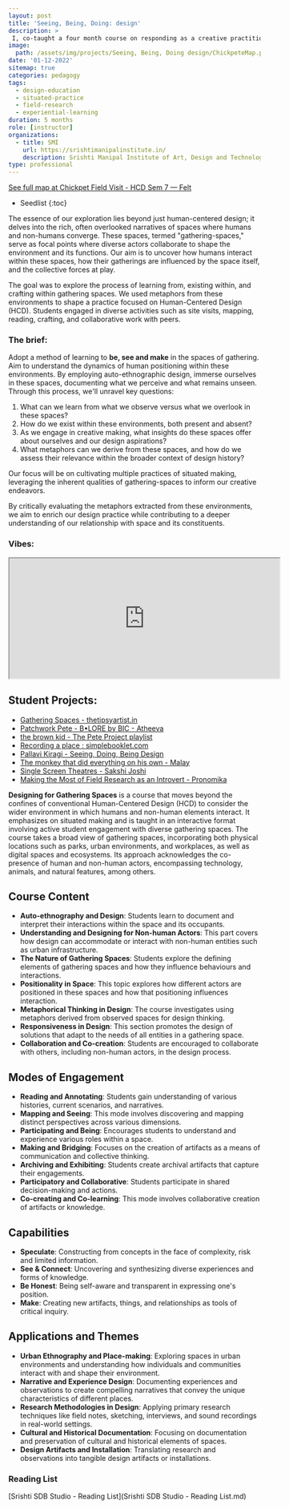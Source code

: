 ```yaml
---
layout: post
title: 'Seeing, Being, Doing: design'
description: >
 I, co-taught a four month course on responding as a creative practitioner to places where humans and non-humans gather through place-based design research methods.
image: 
  path: /assets/img/projects/Seeing, Being, Doing design/ChickpeteMap.png
date: '01-12-2022'
sitemap: true
categories: pedagogy
tags:
  - design-education	
  - situated-practice	
  - field-research
  - experiential-learning
duration: 5 months
role: [instructor]  
organizations: 
  - title: SMI
    url: https://srishtimanipalinstitute.in/
    description: Srishti Manipal Institute of Art, Design and Technology (SMI)pioneered transdisciplinary art and design pedagogy for over two decades
type: professional
---
```


[See full map at Chickpet Field Visit - HCD Sem 7 — Felt](https://felt.com/map/Chickpet-Field-Visit-HCD-Sem-7-ekx6paEpSTmd1UZNCTj13B?lat=12.968386&lon=77.577884&zoom=16.41)
* Seedlist
{:toc}

The essence of our exploration lies beyond just human-centered design; it delves into the rich, often overlooked narratives of spaces where humans and non-humans converge. These spaces, termed "gathering-spaces," serve as focal points where diverse actors collaborate to shape the environment and its functions. Our aim is to uncover how humans interact within these spaces, how their gatherings are influenced by the space itself, and the collective forces at play.

The goal was to explore the process of learning from, existing within, and crafting within gathering spaces. We used metaphors from these environments to shape a practice focused on Human-Centered Design (HCD). Students engaged in diverse activities such as site visits, mapping, reading, crafting, and collaborative work with peers.


### The brief: 

Adopt a method of learning to **be, see and make** in the spaces of gathering. Aim to understand the dynamics of human positioning within these environments. By employing auto-ethnographic design, immerse ourselves in these spaces, documenting what we perceive and what remains unseen. Through this process, we'll unravel key questions:

1. What can we learn from what we observe versus what we overlook in these spaces?
2. How do we exist within these environments, both present and absent?
3. As we engage in creative making, what insights do these spaces offer about ourselves and our design aspirations?
4. What metaphors can we derive from these spaces, and how do we assess their relevance within the broader context of design history?

Our focus will be on cultivating multiple practices of situated making, leveraging the inherent qualities of gathering-spaces to inform our creative endeavors. 

By critically evaluating the metaphors extracted from these environments, we aim to enrich our design practice while contributing to a deeper understanding of our relationship with space and its constituents.

### Vibes: 
<iframe title="Up Close: “hand, writing” by Julia Solomonoff | THE SHED" src="https://www.youtube.com/embed/AZh9EwjlRl0?feature=oembed" height="240" width="540" allowfullscreen="" allow="fullscreen"></iframe>

## Student Projects:
- [Gathering Spaces - thetipsyartist.in](https://thetipsyartist.in/project/view/644a5376d95ac6f8357bf4dd)
- [Patchwork Pete - B•LORE by BIC - Atheeva](https://bangaloreinternationalcentre.org/blore/patchwork-pete-b%e2%80%a2lore-by-bic)
- [the brown kid - The Pete Project playlist ](https://soundcloud.com/brown-kid-646151136/sets/the-pete-project?si=4ccb602f84944d54a3434d7673804d77&utm_source=clipboard&utm_medium=text&utm_campaign=social_sharing)
- [Recording a place : simplebooklet.com](https://simplebooklet.com/recordingaplace)
- [Pallavi Kiragi - Seeing, Doing, Being Design](https://www.behance.net/gallery/160708807/Gathering-Spaces-in-Chickpete)
- [The monkey that did everything on his own - Malay](https://prethesis-a3.vercel.app)
- [Single Screen Theatres - Sakshi Joshi](https://sakshijsh8.wixsite.com/sakshi-joshi/single-screen-theatres)
- [Making the Most of Field Research as an Introvert - Pronomika](https://medium.com/@pronamikagoswami/inward-and-onward-making-the-most-of-field-research-as-an-introvert-91babdf496cd)


**Designing for Gathering Spaces** is a course that moves beyond the confines of conventional Human-Centered Design (HCD) to consider the wider environment in which humans and non-human elements interact. It emphasizes on situated making and is taught in an interactive format involving active student engagement with diverse gathering spaces. The course takes a broad view of gathering spaces, incorporating both physical locations such as parks, urban environments, and workplaces, as well as digital spaces and ecosystems. Its approach acknowledges the co-presence of human and non-human actors, encompassing technology, animals, and natural features, among others.

## Course Content
- **Auto-ethnography and Design**: Students learn to document and interpret their interactions within the space and its occupants.
- **Understanding and Designing for Non-human Actors**: This part covers how design can accommodate or interact with non-human entities such as urban infrastructure.
- **The Nature of Gathering Spaces**: Students explore the defining elements of gathering spaces and how they influence behaviours and interactions.
- **Positionality in Space**: This topic explores how different actors are positioned in these spaces and how that positioning influences interaction.
- **Metaphorical Thinking in Design**: The course investigates using metaphors derived from observed spaces for design thinking.
- **Responsiveness in Design**: This section promotes the design of solutions that adapt to the needs of all entities in a gathering space.
- **Collaboration and Co-creation**: Students are encouraged to collaborate with others, including non-human actors, in the design process.


## Modes of Engagement 
- **Reading and Annotating**: Students gain understanding of various histories, current scenarios, and narratives.
- **Mapping and Seeing**: This mode involves discovering and mapping distinct perspectives across various dimensions.
- **Participating and Being**: Encourages students to understand and experience various roles within a space.
- **Making and Bridging**: Focuses on the creation of artifacts as a means of communication and collective thinking.
- **Archiving and Exhibiting**: Students create archival artifacts that capture their engagements.
- **Participatory and Collaborative**: Students participate in shared decision-making and actions.
- **Co-creating and Co-learning**: This mode involves collaborative creation of artifacts or knowledge.

## Capabilities
- **Speculate**: Constructing from  concepts in the face of complexity, risk and limited information.
- **See & Connect**: Uncovering and synthesizing diverse experiences and forms of knowledge.
- **Be Honest**: Being self-aware and transparent in expressing one's position.
- **Make**: Creating new artifacts, things, and relationships as tools of critical inquiry.

## Applications and Themes

- **Urban Ethnography and Place-making**: Exploring spaces in urban environments and understanding how individuals and communities interact with and shape their environment.
- **Narrative and Experience Design**: Documenting experiences and observations to create compelling narratives that convey the unique characteristics of different places.
- **Research Methodologies in Design**: Applying primary research techniques like field notes, sketching, interviews, and sound recordings in real-world settings.
- **Cultural and Historical Documentation**: Focusing on documentation and preservation of cultural and historical elements of spaces.
- **Design Artifacts and Installation**: Translating research and observations into tangible design artifacts or installations.

### Reading List
[Srishti SDB Studio - Reading List](Srishti SDB Studio - Reading List.md)

